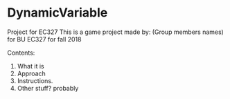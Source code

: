 # DynamicVariable
Project for EC327
This is a game project made by:
(Group members names)
for BU EC327 for fall 2018

Contents:
1. What it is
2. Approach
3. Instructions.
4. Other stuff? probably
